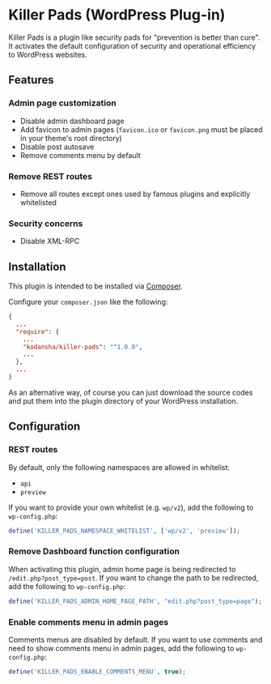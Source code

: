 # Killer Pads (WordPress Plug-in)

Killer Pads is a plugin like security pads for "prevention is better than cure".
It activates the default configuration of security and operational efficiency
to WordPress websites.

## Features

### Admin page customization

- Disable admin dashboard page
- Add favicon to admin pages (`favicon.ico` or `favicon.png` must be placed in your theme's root directory)
- Disable post autosave
- Remove comments menu by default

### Remove REST routes

- Remove all routes except ones used by famous plugins and explicitly whitelisted

### Security concerns

- Disable XML-RPC

## Installation

This plugin is intended to be installed via [Composer](https://getcomposer.org).

Configure your `composer.json` like the following:

```json
{
  ...
  "require": {
    ...
    "kodansha/killer-pads": "^1.0.0",
    ...
  },
  ...
}
```

As an alternative way, of course you can just download the source codes and put
them into the plugin directory of your WordPress installation.

## Configuration

### REST routes

By default, only the following namespaces are allowed in whitelist:

- `api`
- `preview`

If you want to provide your own whitelist (e.g. `wp/v2`), add the following to `wp-config.php`:

```php
define('KILLER_PADS_NAMESPACE_WHITELIST', ['wp/v2', 'preview']);
```

### Remove Dashboard function configuration

When activating this plugin, admin home page is being redirected to `/edit.php?post_type=post`.
If you want to change the path to be redirected, add the following to `wp-config.php`:

```php
define('KILLER_PADS_ADMIN_HOME_PAGE_PATH', "edit.php?post_type=page");
```

### Enable comments menu in admin pages

Comments menus are disabled by default. If you want to use comments and need to
show comments menu in admin pages, add the following to `wp-config.php`:

```php
define('KILLER_PADS_ENABLE_COMMENTS_MENU', true);
```
